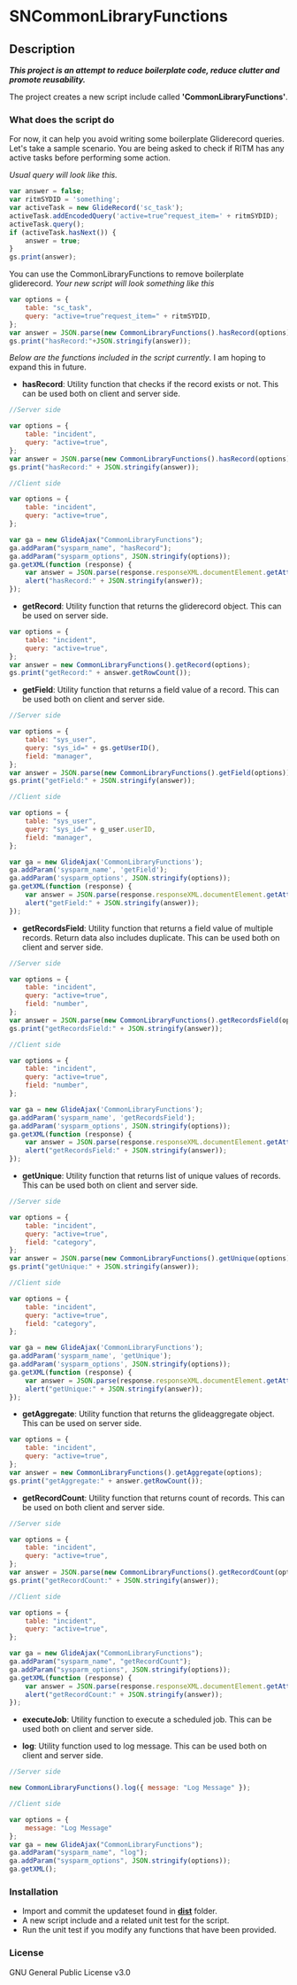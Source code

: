 # SNCommonLibraryFunctions

## Description

**_This project is an attempt to reduce boilerplate code, reduce clutter and promote reusability._**

The project creates a new script include called **'CommonLibraryFunctions'**.

### What does the script do

For now, it can help you avoid writing some boilerplate Gliderecord queries. Let's take a sample scenario. You are being asked to check if RITM has any active tasks before performing some action.

_Usual query will look like this._

```javascript
var answer = false;
var ritmSYDID = 'something';
var activeTask = new GlideRecord('sc_task');
activeTask.addEncodedQuery('active=true^request_item=' + ritmSYDID);
activeTask.query();
if (activeTask.hasNext()) {
    answer = true;
}
gs.print(answer);
```

You can use the CommonLibraryFunctions to remove boilerplate gliderecord. _Your new script will look something like this_

```javascript
var options = {
    table: "sc_task",
    query: "active=true^request_item=" + ritmSYDID,
};
var answer = JSON.parse(new CommonLibraryFunctions().hasRecord(options));
gs.print("hasRecord:"+JSON.stringify(answer));
```

_Below are the functions included in the script currently_. I am hoping to expand this in future.

- **hasRecord**: Utility function that checks if the record exists or not. This can be used both on client and server side.

```javascript
//Server side

var options = {
    table: "incident",
    query: "active=true",
};
var answer = JSON.parse(new CommonLibraryFunctions().hasRecord(options));
gs.print("hasRecord:" + JSON.stringify(answer));

//Client side

var options = {
    table: "incident",
    query: "active=true",
};

var ga = new GlideAjax("CommonLibraryFunctions");
ga.addParam("sysparm_name", "hasRecord");
ga.addParam("sysparm_options", JSON.stringify(options));
ga.getXML(function (response) {
    var answer = JSON.parse(response.responseXML.documentElement.getAttribute("answer"));
    alert("hasRecord:" + JSON.stringify(answer));
});
```

- **getRecord**: Utility function that returns the gliderecord object. This can be used on server side.

```javascript
var options = {
    table: "incident",
    query: "active=true",
};
var answer = new CommonLibraryFunctions().getRecord(options);
gs.print("getRecord:" + answer.getRowCount());
```

- **getField**: Utility function that returns a field value of a record. This can be used both on client and server side.

```javascript
//Server side

var options = {
    table: "sys_user",
    query: "sys_id=" + gs.getUserID(),
    field: "manager",
};
var answer = JSON.parse(new CommonLibraryFunctions().getField(options));
gs.print("getField:" + JSON.stringify(answer));

//Client side

var options = {
    table: "sys_user",
    query: "sys_id=" + g_user.userID,
    field: "manager",
};

var ga = new GlideAjax('CommonLibraryFunctions');
ga.addParam('sysparm_name', 'getField');
ga.addParam('sysparm_options', JSON.stringify(options));
ga.getXML(function (response) {
    var answer = JSON.parse(response.responseXML.documentElement.getAttribute("answer"));
    alert("getField:" + JSON.stringify(answer));
});
```

- **getRecordsField**: Utility function that returns a field value of multiple records. Return data also includes duplicate. This can be used both on client and server side.

```javascript
//Server side

var options = {
    table: "incident",
    query: "active=true",
    field: "number",
};
var answer = JSON.parse(new CommonLibraryFunctions().getRecordsField(options));
gs.print("getRecordsField:" + JSON.stringify(answer));

//Client side

var options = {
    table: "incident",
    query: "active=true",
    field: "number",
};

var ga = new GlideAjax('CommonLibraryFunctions');
ga.addParam('sysparm_name', 'getRecordsField');
ga.addParam('sysparm_options', JSON.stringify(options));
ga.getXML(function (response) {
    var answer = JSON.parse(response.responseXML.documentElement.getAttribute("answer"));
    alert("getRecordsField:" + JSON.stringify(answer));
});
```

- **getUnique**: Utility function that returns list of unique values of records. This can be used both on client and server side.

```javascript
//Server side

var options = {
    table: "incident",
    query: "active=true",
    field: "category",
};
var answer = JSON.parse(new CommonLibraryFunctions().getUnique(options));
gs.print("getUnique:" + JSON.stringify(answer));

//Client side

var options = {
    table: "incident",
    query: "active=true",
    field: "category",
};

var ga = new GlideAjax('CommonLibraryFunctions');
ga.addParam('sysparm_name', 'getUnique');
ga.addParam('sysparm_options', JSON.stringify(options));
ga.getXML(function (response) {
    var answer = JSON.parse(response.responseXML.documentElement.getAttribute("answer"));
    alert("getUnique:" + JSON.stringify(answer));
});
```

- **getAggregate**: Utility function that returns the glideaggregate object. This can be used on server side.

```javascript
var options = {
    table: "incident",
    query: "active=true",
};
var answer = new CommonLibraryFunctions().getAggregate(options);
gs.print("getAggregate:" + answer.getRowCount());
```

- **getRecordCount**: Utility function that returns count of records. This can be used on both client and server side.

```javascript
//Server side

var options = {
    table: "incident",
    query: "active=true",
};
var answer = JSON.parse(new CommonLibraryFunctions().getRecordCount(options));
gs.print("getRecordCount:" + JSON.stringify(answer));

//Client side

var options = {
    table: "incident",
    query: "active=true",
};

var ga = new GlideAjax("CommonLibraryFunctions");
ga.addParam("sysparm_name", "getRecordCount");
ga.addParam("sysparm_options", JSON.stringify(options));
ga.getXML(function (response) {
    var answer = JSON.parse(response.responseXML.documentElement.getAttribute("answer"));
    alert("getRecordCount:" + JSON.stringify(answer));
});
```

- **executeJob**: Utility function to execute a scheduled job. This can be used both on client and server side.

- **log**: Utility function used to log message. This can be used both on client and server side.

```javascript
//Server side

new CommonLibraryFunctions().log({ message: "Log Message" });

//Client side

var options = {
    message: "Log Message"
};
var ga = new GlideAjax("CommonLibraryFunctions");
ga.addParam("sysparm_name", "log");
ga.addParam("sysparm_options", JSON.stringify(options));
ga.getXML();
```

### Installation

- Import and commit the updateset found in [**dist**](/dist) folder.
- A new script include and a related unit test for the script.
- Run the unit test if you modify any functions that have been provided.

### License

GNU General Public License v3.0
